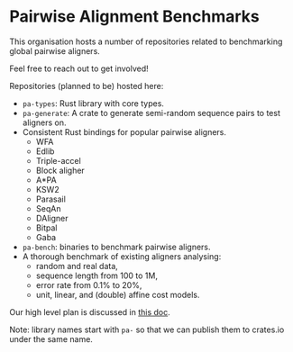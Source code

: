 # Pairwise Alignment Benchmarks

This organisation hosts a number of repositories related to benchmarking
global pairwise aligners.

Feel free to reach out to get involved!

Repositories (planned to be) hosted here:

- `pa-types`: Rust library with core types.
- `pa-generate`: A crate to generate semi-random sequence pairs to test aligners on.
- Consistent Rust bindings for popular pairwise aligners.
  - WFA
  - Edlib
  - Triple-accel
  - Block aligher
  - A*PA
  - KSW2
  - Parasail
  - SeqAn
  - DAligner
  - Bitpal
  - Gaba
- `pa-bench`: binaries to benchmark pairwise aligners.
- A thorough benchmark of existing aligners analysing:
  - random and real data,
  - sequence length from 100 to 1M,
  - error rate from 0.1% to 20%,
  - unit, linear, and (double) affine cost models.

Our high level plan is discussed in [this doc](https://docs.google.com/document/d/1J2w1SwNeVtMygXA7-TzIgnYX0f17MMYI_tqrokAmJBg/edit?usp=sharing).

Note:
library names start with `pa-` so that we can publish them to crates.io under the same name.
